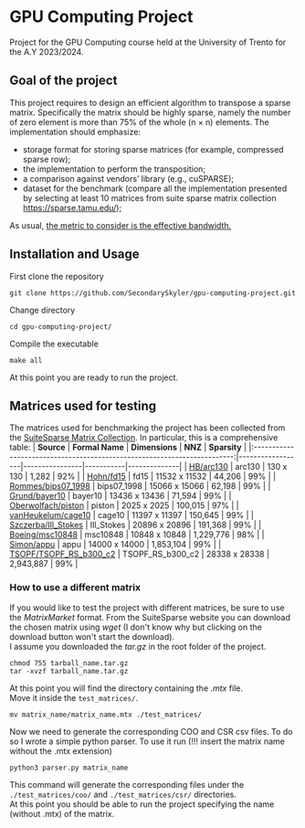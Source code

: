 # GPU Computing Project
Project for the GPU Computing course held at the University of Trento for the A.Y 2023/2024.

## Goal of the project
This project requires to design an efficient algorithm to transpose a sparse matrix. Specifically the
matrix should be highly sparse, namely the number of zero element is more than 75% of the whole
(n × n) elements. The implementation should emphasize:
- storage format for storing sparse matrices (for example, compressed sparse row);
- the implementation to perform the transposition;
- a comparison against vendors’ library (e.g., cuSPARSE);
- dataset for the benchmark (compare all the implementation presented by selecting at least 10
matrices from suite sparse matrix collection https://sparse.tamu.edu/);

As usual, <u>the metric to consider is the effective bandwidth.</u>

## Installation and Usage
First clone the repository
```
git clone https://github.com/SecondarySkyler/gpu-computing-project.git
```
Change directory
```
cd gpu-computing-project/
```
Compile the executable
```
make all
```
At this point you are ready to run the project.

## Matrices used for testing
The matrices used for benchmarking the project has been collected from the [SuiteSparse Matrix Collection](https://sparse.tamu.edu/).
In particular, this is a comprehensive table:
|                                **Source**                                | **Formal Name**  | **Dimensions** | **NNZ**   | **Sparsity** |
|:------------------------------------------------------------------------:|------------------|----------------|-----------|--------------|
| [HB/arc130](https://sparse.tamu.edu/HB/arc130)                           |      arc130      |    130 x 130   |   1,282   |      92%     |
| [Hohn/fd15](https://sparse.tamu.edu/Hohn/fd15)                           |       fd15       |  11532 x 11532 |   44,206  |      99%     |
| [Rommes/bips07_1998](https://sparse.tamu.edu/Rommes/bips07_1998)         |    bips07_1998   |  15066 x 15066 |   62,198  |      99%     |
| [Grund/bayer10](https://sparse.tamu.edu/Grund/bayer10)                   |      bayer10     |  13436 x 13436 |   71,594  |      99%     |
| [Oberwolfach/piston](https://sparse.tamu.edu/Oberwolfach/piston)         |      piston      |   2025 x 2025  |  100,015  |      97%     |
| [vanHeukelum/cage10](https://sparse.tamu.edu/vanHeukelum/cage10)         |      cage10      |  11397 x 11397 |  150,645  |      99%     |
| [Szczerba/Ill_Stokes](https://sparse.tamu.edu/Szczerba/Ill_Stokes)       |    Ill_Stokes    |  20896 x 20896 |  191,368  |      99%     |
| [Boeing/msc10848](https://sparse.tamu.edu/Boeing/msc10848)               |     msc10848     |  10848 x 10848 | 1,229,776 |      98%     |
| [Simon/appu](https://sparse.tamu.edu/Simon/appu)                         |       appu       |  14000 x 14000 | 1,853,104 |      99%     |
| [TSOPF/TSOPF_RS_b300_c2](https://sparse.tamu.edu/TSOPF/TSOPF_RS_b300_c2) | TSOPF_RS_b300_c2 |  28338 x 28338 | 2,943,887 |      99%     |
### How to use a different matrix
If you would like to test the project with different matrices, be sure to use the *MatrixMarket* format.
From the SuiteSparse website you can download the chosen matrix using *wget* (I don't know why but clicking on the download button won't start the download). <br />
I assume you downloaded the *tar.gz* in the root folder of the project. <br />
```
chmod 755 tarball_name.tar.gz
tar -xvzf tarball_name.tar.gz
```
At this point you will find the directory containing the *.mtx* file. <br />
Move it inside the `test_matrices/`. 
```
mv matrix_name/matrix_name.mtx ./test_matrices/
```
Now we need to generate the corresponding COO and CSR csv files. To do so I wrote a simple python parser. To use it run (!!! insert the matrix name without the .mtx extension)
```
python3 parser.py matrix_name
```
This command will generate the corresponding files under the `./test_matrices/coo/` and `./test_matrices/csr/` directories. <br />
At this point you should be able to run the project specifying the name (without .mtx) of the matrix.